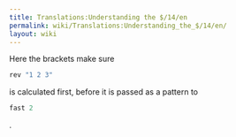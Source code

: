 ```yaml
---
title: Translations:Understanding the $/14/en
permalink: wiki/Translations:Understanding_the_$/14/en/
layout: wiki
---
```


Here the brackets make sure

``` Haskell
rev "1 2 3"
```

is calculated first, before it is passed as a pattern to

``` Haskell
fast 2
```

.
